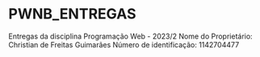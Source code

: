 # PWNB_ENTREGAS

Entregas da disciplina Programação Web - 2023/2
Nome do Proprietário: Christian de Freitas Guimarães
Número de identificação: 1142704477
